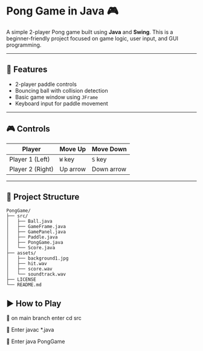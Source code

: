 # Pong Game in Java 🎮

A simple 2-player Pong game built using **Java** and **Swing**. This is a beginner-friendly project focused on game logic, user input, and GUI programming.

---

## 🧠 Features

- 2-player paddle controls
- Bouncing ball with collision detection
- Basic game window using `JFrame`
- Keyboard input for paddle movement

---

## 🎮 Controls

| Player | Move Up | Move Down |
|--------|---------|-----------|
| Player 1 (Left) | `W` key | `S` key |
| Player 2 (Right) | Up arrow | Down arrow |

---

## 📁 Project Structure
```
PongGame/
├── src/
│   ├── Ball.java
│   ├── GameFrame.java
│   ├── GamePanel.java
│   ├── Paddle.java
│   ├── PongGame.java
│   └── Score.java
├── assets/
│   ├── background1.jpg
│   ├── hit.wav
│   ├── score.wav
│   └── soundtrack.wav
├── LICENSE
└── README.md
```
## ▶️ How to Play
🔹 on main branch enter cd src

🔹 Enter javac *.java 

🔹 Enter java PongGame


